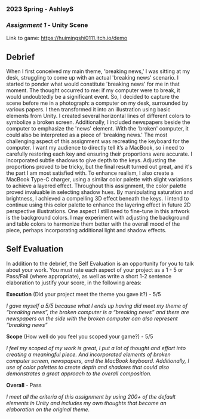 ### **2023 Spring** - AshleyS
### *Assignment 1* - Unity Scene
Link to game: https://huimingshi0111.itch.io/demo


## **Debrief**
When I first conceived my main theme, 'breaking news,' I was sitting at my desk, struggling to come up with an actual 'breaking news' scenario. I started to ponder what would constitute 'breaking news' for me in that moment. The thought occurred to me: if my computer were to break, it would undoubtedly be a significant event.
So, I decided to capture the scene before me in a photograph: a computer on my desk, surrounded by various papers. I then transformed it into an illustration using basic elements from Unity. I created several horizontal lines of different colors to symbolize a broken screen. Additionally, I included newspapers beside the computer to emphasize the 'news' element. With the 'broken' computer, it could also be interpreted as a piece of 'breaking news.'
The most challenging aspect of this assignment was recreating the keyboard for the computer. I want my audience to directly tell it’s a MacBook, so i need to carefully restoring each key and ensuring their proportions were accurate. I incorporated subtle shadows to give depth to the keys. Adjusting the proportions proved to be tricky, but the final result turned out great, and it's the part I am most satisfied with. To enhance realism, I also create a MacBook Type-C charger, using a similar color palette with slight variations to achieve a layered effect.
Throughout this assignment, the color palette proved invaluable in selecting shadow hues. By manipulating saturation and brightness, I achieved a compelling 3D effect beneath the keys. I intend to continue using this color palette to enhance the layering effect in future 2D perspective illustrations. One aspect I still need to fine-tune in this artwork is the background colors. I may experiment with adjusting the background and table colors to harmonize them better with the overall mood of the piece, perhaps incorporating additional light and shadow effects.


## **Self Evaluation**
In addition to the debrief, the Self Evaluation is an opportunity for you to talk about your work. You must rate each aspect of your project as a 1 - 5 or Pass/Fail (where appropriate), as well as write a short 1-2 sentence elaboration to justify your score, in the following areas:


**Execution** (Did your project meet the theme you gave it?) - 5/5

*I gave myself a 5/5 because what I ends up having did meet my theme of “breaking news”, the broken computer is a “breaking news” and there are newspapers on the side with the broken computer can also represent “breaking news”*


**Scope** (How well do you feel you scoped your game?) - 5/5


*I feel my scoped of my work is great, I put a lot of thought and effort into creating a meaningful piece. And incorporated elements of broken computer screen, newspapers, and the MacBook keyboard. Additionally, I use of color palettes to create depth and shadows that could also demonstrates a great approach to the overall composition.*


**Overall** - Pass


*I meet all the criteria of this assignment by using 200+ of the default elements in Unity and includes my own thoughts that become an elaboration on the original theme.*

